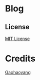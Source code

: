 # Blog

## License

[MIT License](https://github.com/Gaohaoyang/gaohaoyang.github.io/blob/master/LICENSE.md)

# Credits

[Gaohaoyang](https://github.com/Gaohaoyang)
